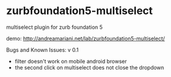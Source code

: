 zurbfoundation5-multiselect
===========================

multiselect plugin for zurb foundation 5

demo: http://andreamariani.net/lab/zurbfoundation5-multiselect/


Bugs and Known Issues:
v 0.1
- filter doesn't work on mobile android browser 
- the second click on multiselect does not close the dropdown
